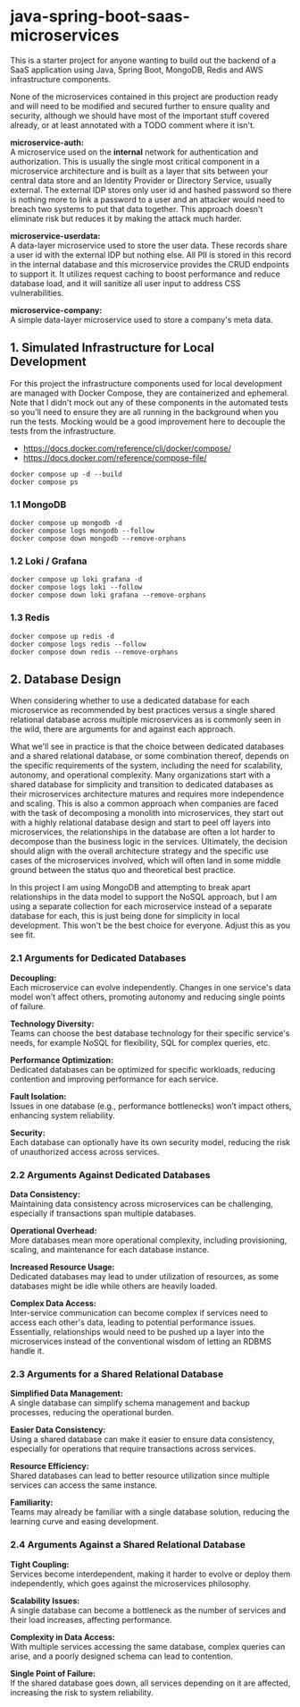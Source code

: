 # java-spring-boot-saas-microservices
This is a starter project for anyone wanting to build out the backend of a SaaS application using Java, Spring Boot, MongoDB, Redis and AWS infrastructure components.

None of the microservices contained in this project are production ready and will need to be modified and secured further to ensure quality and security, although we should have most of the important stuff covered already, or at least annotated with a TODO comment where it isn't.

**microservice-auth:**<br/>
A microservice used on the **internal** network for authentication and authorization. This is usually the single most critical component in a microservice architecture and is built as a layer that sits between your central data store and an Identity Provider or Directory Service, usually external. The external IDP stores only user id and hashed password so there is nothing more to link a password to a user and an attacker would need to breach two systems to put that data together. This approach doesn't eliminate risk but reduces it by making the attack much harder.

**microservice-userdata:**<br/>
A data-layer microservice used to store the user data. These records share a user id with the external IDP but nothing else. All PII is stored in this record in the internal database and this microservice provides the CRUD endpoints to support it. It utilizes request caching to boost performance and reduce database load, and it will sanitize all user input to address CSS vulnerabilities.

**microservice-company:**<br/>
A simple data-layer microservice used to store a company's meta data.

## 1. Simulated Infrastructure for Local Development
For this project the infrastructure components used for local development are managed with Docker Compose, they are containerized and ephemeral. Note that I didn't mock out any of these components in the automated tests so you'll need to ensure they are all running in the background when you run the tests. Mocking would be a good improvement here to decouple the tests from the infrastructure.

 * https://docs.docker.com/reference/cli/docker/compose/ <br>
 * https://docs.docker.com/reference/compose-file/

```shell
docker compose up -d --build
docker compose ps
```

### 1.1 MongoDB
```shell
docker compose up mongodb -d
docker compose logs mongodb --follow
docker compose down mongodb --remove-orphans
```

### 1.2 Loki / Grafana
```shell
docker compose up loki grafana -d
docker compose logs loki --follow
docker compose down loki grafana --remove-orphans
```

### 1.3 Redis
```shell
docker compose up redis -d
docker compose logs redis --follow
docker compose down redis --remove-orphans
```

## 2. Database Design
When considering whether to use a dedicated database for each microservice as recommended by best practices versus a single shared relational database across multiple microservices as is commonly seen in the wild, there are arguments for and against each approach.

What we'll see in practice is that the choice between dedicated databases and a shared relational database, or some combination thereof, depends on the specific requirements of the system, including the need for scalability, autonomy, and operational complexity. Many organizations start with a shared database for simplicity and transition to dedicated databases as their microservices architecture matures and requires more independence and scaling. This is also a common approach when companies are faced with the task of decomposing a monolith into microservices, they start out with a highly relational database design and start to peel off layers into microservices, the relationships in the database are often a lot harder to decompose than the business logic in the services. Ultimately, the decision should align with the overall architecture strategy and the specific use cases of the microservices involved, which will often land in some middle ground between the status quo and theoretical best practice.

In this project I am using MongoDB and attempting to break apart relationships in the data model to support the NoSQL approach, but I am using a separate collection for each microservice instead of a separate database for each, this is just being done for simplicity in local development. This won't be the best choice for everyone. Adjust this as you see fit.

### 2.1 Arguments for Dedicated Databases
**Decoupling:**</br>
Each microservice can evolve independently. Changes in one service's data model won’t affect others, promoting autonomy and reducing single points of failure.

**Technology Diversity:**</br>
Teams can choose the best database technology for their specific service's needs, for example NoSQL for flexibility, SQL for complex queries, etc.

**Performance Optimization:**</br>
Dedicated databases can be optimized for specific workloads, reducing contention and improving performance for each service.

**Fault Isolation:**</br>
Issues in one database (e.g., performance bottlenecks) won’t impact others, enhancing system reliability.

**Security:**</br>
Each database can optionally have its own security model, reducing the risk of unauthorized access across services.

### 2.2 Arguments Against Dedicated Databases
**Data Consistency:**</br>
Maintaining data consistency across microservices can be challenging, especially if transactions span multiple databases.

**Operational Overhead:**</br>
More databases mean more operational complexity, including provisioning, scaling, and maintenance for each database instance.

**Increased Resource Usage:**</br>
Dedicated databases may lead to under utilization of resources, as some databases might be idle while others are heavily loaded.

**Complex Data Access:**</br>
Inter-service communication can become complex if services need to access each other's data, leading to potential performance issues. Essentially, relationships would need to be pushed up a layer into the microservices instead of the conventional wisdom of letting an RDBMS handle it.

### 2.3 Arguments for a Shared Relational Database
**Simplified Data Management:**</br>
A single database can simplify schema management and backup processes, reducing the operational burden.

**Easier Data Consistency:**</br>
Using a shared database can make it easier to ensure data consistency, especially for operations that require transactions across services.

**Resource Efficiency:**</br>
Shared databases can lead to better resource utilization since multiple services can access the same instance.

**Familiarity:**</br>
Teams may already be familiar with a single database solution, reducing the learning curve and easing development.

### 2.4 Arguments Against a Shared Relational Database
**Tight Coupling:**</br>
Services become interdependent, making it harder to evolve or deploy them independently, which goes against the microservices philosophy.

**Scalability Issues:**</br>
A single database can become a bottleneck as the number of services and their load increases, affecting performance.

**Complexity in Data Access:**</br>
With multiple services accessing the same database, complex queries can arise, and a poorly designed schema can lead to contention.

**Single Point of Failure:**</br>
If the shared database goes down, all services depending on it are affected, increasing the risk to system reliability.
